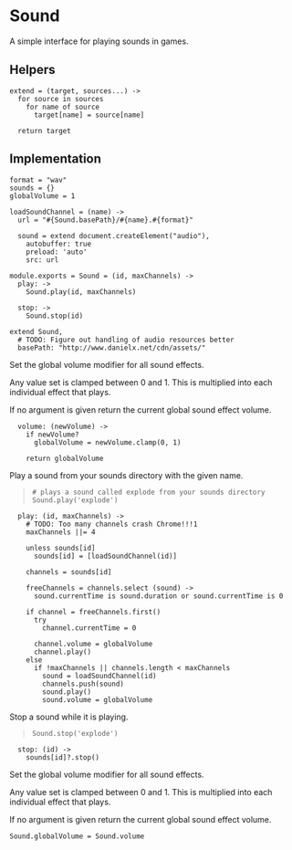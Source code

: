 Sound
=====

A simple interface for playing sounds in games.

Helpers
-------

    extend = (target, sources...) ->
      for source in sources
        for name of source
          target[name] = source[name]

      return target

Implementation
--------------

    format = "wav"
    sounds = {}
    globalVolume = 1

    loadSoundChannel = (name) ->
      url = "#{Sound.basePath}/#{name}.#{format}"

      sound = extend document.createElement("audio"),
        autobuffer: true
        preload: 'auto'
        src: url

    module.exports = Sound = (id, maxChannels) ->
      play: ->
        Sound.play(id, maxChannels)

      stop: ->
        Sound.stop(id)

    extend Sound,
      # TODO: Figure out handling of audio resources better
      basePath: "http://www.danielx.net/cdn/assets/"

Set the global volume modifier for all sound effects.

Any value set is clamped between 0 and 1. This is multiplied
into each individual effect that plays.

If no argument is given return the current global sound effect volume.

      volume: (newVolume) ->
        if newVolume?
          globalVolume = newVolume.clamp(0, 1)
  
        return globalVolume

Play a sound from your sounds directory with the given name.
  
>     # plays a sound called explode from your sounds directory
>     Sound.play('explode')

      play: (id, maxChannels) ->
        # TODO: Too many channels crash Chrome!!!1
        maxChannels ||= 4
  
        unless sounds[id]
          sounds[id] = [loadSoundChannel(id)]
  
        channels = sounds[id]

        freeChannels = channels.select (sound) ->
          sound.currentTime is sound.duration or sound.currentTime is 0
  
        if channel = freeChannels.first()
          try
            channel.currentTime = 0
  
          channel.volume = globalVolume
          channel.play()
        else
          if !maxChannels || channels.length < maxChannels
            sound = loadSoundChannel(id)
            channels.push(sound)
            sound.play()
            sound.volume = globalVolume

Stop a sound while it is playing.
  
>     Sound.stop('explode')

      stop: (id) ->
        sounds[id]?.stop()

Set the global volume modifier for all sound effects.

Any value set is clamped between 0 and 1. This is multiplied
into each individual effect that plays.

If no argument is given return the current global sound effect volume.

    Sound.globalVolume = Sound.volume
